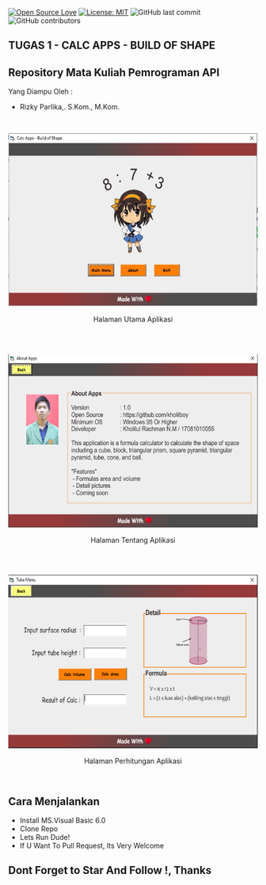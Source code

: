 [![Open Source Love](https://badges.frapsoft.com/os/v1/open-source.svg?style=flat)](https://github.com/ellerbrock/open-source-badges/)
[![License: MIT](https://img.shields.io/badge/License-MIT-green.svg)](https://opensource.org/licenses/MIT)
![GitHub last commit](https://img.shields.io/github/last-commit/kholilboy/Repo-Mata-Kuliah-Pemrograman-API)
![GitHub contributors](https://img.shields.io/github/contributors/kholilboy/Repo-Mata-Kuliah-Pemrograman-API)

## TUGAS 1 - CALC APPS - BUILD OF SHAPE
## Repository Mata Kuliah Pemrograman API
Yang Diampu Oleh : 
 * Rizky Parlika,. S.Kom., M.Kom.

<br>
<p align="center">
        <img src="/Tugas 1 API/Gambar_SS/hal_utama.JPG" width="600" height="350">
</p>
<p align="center">
Halaman Utama Aplikasi
</p>
<br>
<br>
<p align="center">
        <img src="/Tugas 1 API/Gambar_SS/hal_tentang.PNG" width="600" height="350">
</p>
<p align="center">
Halaman Tentang Aplikasi
</p>
<br>
<br>
<p align="center">
        <img src="/Tugas 1 API/Gambar_SS/hal_hitung.PNG" width="600" height="350">
</p>
<p align="center">
Halaman Perhitungan Aplikasi
</p>
<br>

## Cara Menjalankan
   - Install MS.Visual Basic 6.0
   - Clone Repo
   - Lets Run Dude!
   - If U Want To Pull Request, Its Very Welcome

## Dont Forget to Star And Follow !, Thanks 